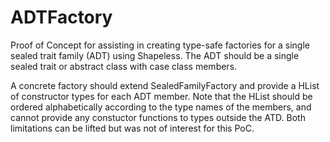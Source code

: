 ADTFactory
==========

Proof of Concept for assisting in creating type-safe factories for a single sealed trait family (ADT) using Shapeless.
The ADT should be a single sealed trait or abstract class with case class members. 

A concrete factory should extend SealedFamilyFactory and provide a HList of constructor types for each ADT member. Note that the HList should be ordered alphabetically according to the type names of the members, and cannot provide any constuctor functions to types outside the ATD. Both limitations can be lifted but was not of interest for this PoC.

